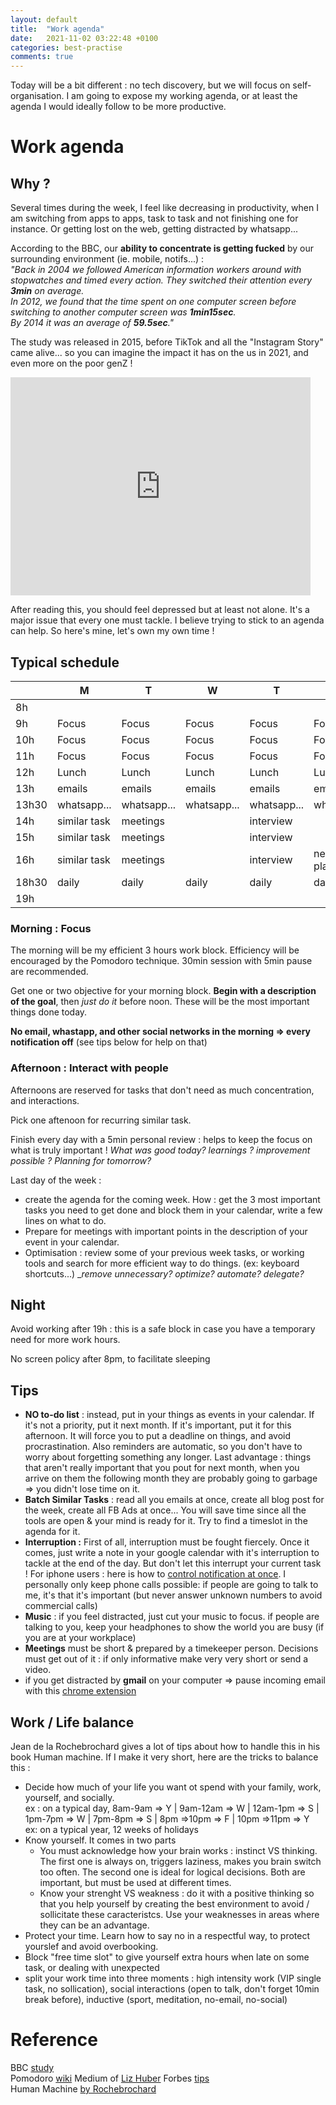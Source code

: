 ```yaml
---
layout: default
title:  "Work agenda"
date:   2021-11-02 03:22:48 +0100
categories: best-practise
comments: true
---
```


Today will be a bit different : no tech discovery, but we will focus on self-organisation. I am going to expose my working agenda, or at least the agenda I would ideally follow to be more productive. 

# Work agenda

## Why ?
Several times during the week, I feel like decreasing in productivity, when I am switching from apps to apps, task to task and not finishing one for instance. Or getting lost on the web, getting distracted by whatsapp...   

According to the BBC, our **ability to concentrate is getting fucked** by our surrounding environment (ie. mobile, notifs...) :   
_"Back in 2004 we followed American information workers around with stopwatches and timed every action. They switched their attention every **3min** on average._  
_In 2012, we found that the time spent on one computer screen before switching to another computer screen was **1min15sec**._  
_By 2014 it was an average of **59.5sec**."_ 

The study was released in 2015, before TikTok and all the "Instagram Story" came alive... so you can imagine the impact it has on the us in 2021, and even more on the poor genZ !

<iframe src="https://giphy.com/embed/3ohhwjVJo2i7sJ6LGU" width="480" height="349" frameBorder="0" class="giphy-embed" allowFullScreen></iframe>

After reading this, you should feel depressed but at least not alone. It's a major issue that every one must tackle. I believe trying to stick to an agenda can help. So here's mine, let's own my own time !  


## Typical schedule

|       | M            | T           | W           | T           | F                  |
|-------|--------------|-------------|-------------|-------------|--------------------|
| 8h    |              |             |             |             |                    |
| 9h    | Focus        | Focus       | Focus       | Focus       | Focus              |
| 10h   | Focus        | Focus       | Focus       | Focus       | Focus              |
| 11h   | Focus        | Focus       | Focus       | Focus       | Focus              |
| 12h   | Lunch        | Lunch       | Lunch       | Lunch       | Lunch              |
| 13h   | emails       | emails      | emails      | emails      | emails             |
| 13h30 | whatsapp...  | whatsapp... | whatsapp... | whatsapp... | whatsapp...        |
| 14h   | similar task | meetings    |             | interview   |                    |
| 15h   | similar task | meetings    |             | interview   |                    |
| 16h   | similar task | meetings    |             | interview   | next week planning |
| 18h30 | daily        | daily       | daily       | daily       | daily              |
| 19h   |              |             |             |             |                    |



### Morning : Focus
The morning will be my efficient 3 hours work block. Efficiency will be encouraged by the Pomodoro technique. 30min session with 5min pause are recommended.

Get one or two objective for your morning block. **Begin with a description of the goal**, then _just do it_ before noon. These will be the most important things done today.

**No email, whastapp, and other social networks in the morning => every notification off** (see tips below for help on that)

### Afternoon : Interact with people

Afternoons are reserved for tasks that don't need as much concentration, and interactions.

Pick one aftenoon for recurring similar task.

Finish every day with a 5min personal review : helps to keep the focus on what is truly important ! _What was good today? learnings ? improvement possible ? Planning for tomorrow?_

Last day of the week : 
- create the agenda for the coming week. How : get the 3 most important tasks you need to get done and block them in your calendar, write a few lines on what to do. 
- Prepare for meetings with important points in the description of your event in your calendar.
- Optimisation : review some of your previous week tasks, or working tools and search for more efficient way to do things. (ex: keyboard shortcuts...) __remove unnecessary? optimize? automate? delegate?_


## Night
Avoid working after 19h : this is a safe block in case you have a temporary need for more work hours.

No screen policy after 8pm, to facilitate sleeping



## Tips

- **NO to-do list** : instead, put in your things as events in your calendar. If it's not a priority, put it next month. If it's important, put it for this afternoon. It will force you to put a deadline on things, and avoid procrastination. Also reminders are automatic, so you don't have to worry about forgetting something any longer. Last advantage : things that aren't really important that you pout for next month, when you arrive on them the following month they are probably going to garbage => you didn't lose time on it.
- **Batch Similar Tasks** : read all you emails at once, create all blog post for the week, create all FB Ads at once... You will save time since all the tools are open & your mind is ready for it. Try to find a timeslot in the agenda for it.
- **Interruption :** First of all, interruption must be fought fiercely. Once it comes, just write a note in your google calendar with it's interruption to tackle at the end of the day. But don't let this interrupt your current task !
For iphone users : here is how to [control notification at once](https://mashtips.com/schedule-notifications-on-iphone/). I personally only keep phone calls possible: if people are going to talk to me, it's that it's important (but never answer unknown numbers to avoid commercial calls) 
- **Music** : if you feel distracted, just cut your music to focus. if people are talking to you, keep your headphones to show the world you are busy (if you are at your workplace)
- **Meetings** must be short & prepared by a timekeeper person. Decisions must get out of it : if only informative make very very short or send a video.
- if you get distracted by **gmail** on your computer => pause incoming email with this [chrome extension](https://chrome.google.com/webstore/detail/boomerang-for-gmail/mdanidgdpmkimeiiojknlnekblgmpdll?hl=en)


## Work / Life balance
Jean de la Rochebrochard gives a lot of tips about how to handle this in his book Human machine. If I make it very short, here are the tricks to balance this :
- Decide how much of your life you want ot spend with your family, work, yourself, and socially.  
ex : on a typical day, 8am-9am => Y | 9am-12am => W | 12am-1pm => S | 1pm-7pm => W | 7pm-8pm => S | 8pm =>10pm => F | 10pm =>11pm => Y  
ex: on a typical year, 12 weeks of holidays
- Know yourself. It comes in two parts
  - You must acknowledge how your brain works : instinct VS thinking. The first one is always on, triggers laziness, makes you brain switch too often. The second one is ideal for logical decisions. Both are important, but must be used at different times.
  - Know your strenght VS weakness : do it with a positive thinking so that you help yourself by creating the best environment to avoid / sollicitate these caracteristcs. Use your weaknesses in areas where they can be an advantage.
- Protect your time. Learn how to say no in a respectful way, to protect yourslef and avoid overbooking.
- Block "free time slot" to give yourself extra hours when late on some task, or dealing with unexpected
- split your work time into three moments : high intensity work (VIP single task, no sollication), social interactions (open to talk, don't forget 10min break before), inductive (sport, meditation, no-email, no-social)

# Reference
BBC [study](https://www.bbc.com/news/business-32628753)  
Pomodoro [wiki](https://en.wikipedia.org/wiki/Pomodoro_Technique)
Medium of [Liz Huber](https://medium.com/@refinedliz/6-extremely-effective-ways-to-take-control-of-your-day-and-get-more-done-b14eeb5250b1)
Forbes [tips](https://www.forbes.com/sites/deloitte/2021/10/07/creating-stigma-free-work-cultures-is-key-to-tackling-the-mental-health-crisis/?sh=5b9fb5c271fd)  
Human Machine [by Rochebrochard](https://www.amazon.com/Human-Machine-STO-ESSAIS-DOCU-French-Rochebrochard/dp/2379790418)  
